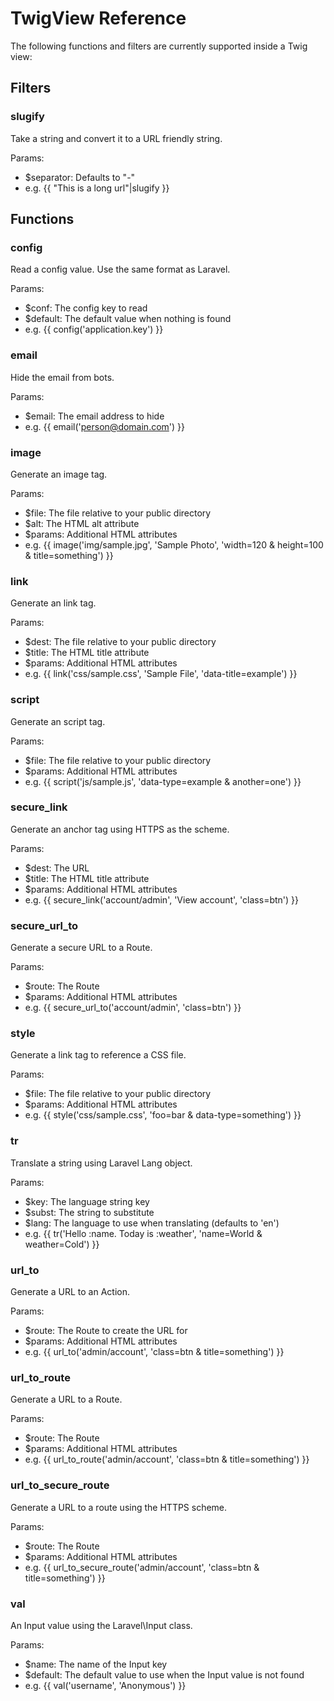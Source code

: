 # TwigView Reference #

The following functions and filters are currently supported inside a Twig view:

## Filters ##

### slugify ###

Take a string and convert it to a URL friendly string.

Params:

- $separator: Defaults to &quot;-&quot;
- e.g. {{ "This is a long url"|slugify }}

## Functions ##

### config ###

Read a config value. Use the same format as Laravel.

Params:

- $conf: The config key to read
- $default: The default value when nothing is found
- e.g. {{ config('application.key') }}

### email ###

Hide the email from bots.

Params:

- $email: The email address to hide
- e.g. {{ email('person@domain.com') }}

### image ###

Generate an image tag.

Params:

- $file: The file relative to your public directory
- $alt: The HTML alt attribute
- $params: Additional HTML attributes
- e.g. {{ image('img/sample.jpg', 'Sample Photo', 'width=120 & height=100 & title=something') }}

### link ###

Generate an link tag.

Params:

- $dest: The file relative to your public directory
- $title: The HTML title attribute
- $params: Additional HTML attributes
- e.g. {{ link('css/sample.css', 'Sample File', 'data-title=example') }}

### script ###

Generate an script tag.

Params:

- $file: The file relative to your public directory
- $params: Additional HTML attributes
- e.g. {{ script('js/sample.js', 'data-type=example & another=one') }}

### secure_link ###

Generate an anchor tag using HTTPS as the scheme.

Params:

- $dest: The URL
- $title: The HTML title attribute
- $params: Additional HTML attributes
- e.g. {{ secure_link('account/admin', 'View account', 'class=btn') }}

### secure_url_to ###

Generate a secure URL to a Route.

Params:

- $route: The Route
- $params: Additional HTML attributes
- e.g. {{ secure_url_to('account/admin', 'class=btn') }}

### style ###

Generate a link tag to reference a CSS file.

Params:

- $file: The file relative to your public directory
- $params: Additional HTML attributes
- e.g. {{ style('css/sample.css', 'foo=bar & data-type=something') }}

### tr ###

Translate a string using Laravel Lang object.

Params:

- $key: The language string key
- $subst: The string to substitute
- $lang: The language to use when translating (defaults to 'en')
- e.g. {{ tr('Hello :name. Today is :weather', 'name=World & weather=Cold') }}

### url_to ###

Generate a URL to an Action.

Params:

- $route: The Route to create the URL for
- $params: Additional HTML attributes
- e.g. {{ url_to('admin/account', 'class=btn & title=something') }}

### url_to_route ###

Generate a URL to a Route.

Params:

- $route: The Route
- $params: Additional HTML attributes
- e.g. {{ url_to_route('admin/account', 'class=btn & title=something') }}

### url_to_secure_route ###

Generate a URL to a route using the HTTPS scheme.

Params:

- $route: The Route
- $params: Additional HTML attributes
- e.g. {{ url_to_secure_route('admin/account', 'class=btn & title=something') }}

### val ###

An Input value using the Laravel\Input class.

Params:

- $name: The name of the Input key
- $default: The default value to use when the Input value is not found
- e.g. {{ val('username', 'Anonymous') }}
